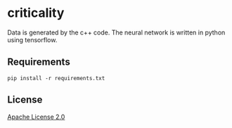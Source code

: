 # criticality

Data is generated by the c++ code.
The neural network is written in python using tensorflow.

## Requirements

```shell
pip install -r requirements.txt
```

## License
[Apache License 2.0](https://github.com/bisonai/mobilenetv3-tensorflow/blob/master/LICENSE)
